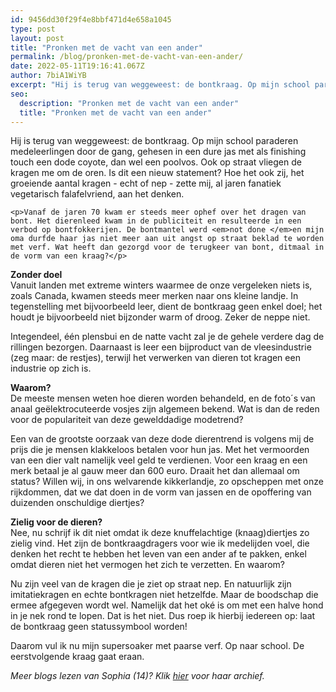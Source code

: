 ```yaml
---
id: 9456dd30f29f4e8bbf471d4e658a1045
type: post
layout: post
title: "Pronken met de vacht van een ander"
permalink: /blog/pronken-met-de-vacht-van-een-ander/
date: 2022-05-11T19:16:41.067Z
author: 7biA1WiYB
excerpt: "Hij is terug van weggeweest: de bontkraag. Op mijn school paraderen medeleerlingen door de gang, gehesen in een dure jas met als finishing touch een dode coyote, dan wel een poolvos. Ook op straat vliegen de kragen me om de oren. Is dit een nieuw statement? Hoe het ook zij, het groeiende aantal kragen - echt of nep - zette mij, al jaren fanatiek vegetarisch falafelvriend, aan het denken.  "
seo:
  description: "Pronken met de vacht van een ander"
  title: "Pronken met de vacht van een ander"
---
```

Hij is terug van weggeweest: de bontkraag. Op mijn school paraderen medeleerlingen door de gang, gehesen in een dure jas met als finishing touch een dode coyote, dan wel een poolvos. Ook op straat vliegen de kragen me om de oren. Is dit een nieuw statement? Hoe het ook zij, het groeiende aantal kragen - echt of nep - zette mij, al jaren fanatiek vegetarisch falafelvriend, aan het denken.  

    <p>Vanaf de jaren 70 kwam er steeds meer ophef over het dragen van bont. Het dierenleed kwam in de publiciteit en resulteerde in een verbod op bontfokkerijen. De bontmantel werd <em>not done </em>en mijn oma durfde haar jas niet meer aan uit angst op straat beklad te worden met verf. Wat heeft dan gezorgd voor de terugkeer van bont, ditmaal in de vorm van een kraag?</p>
<p><strong>Zonder doel</strong><br>Vanuit landen met extreme winters waarmee de onze vergeleken niets is, zoals Canada, kwamen steeds meer merken naar ons kleine landje. In tegenstelling met bijvoorbeeld leer, dient de bontkraag geen enkel doel; het houdt je bijvoorbeeld niet bijzonder warm of droog. Zeker de neppe niet.</p>
<p>Integendeel, één plensbui en de natte vacht zal je de gehele verdere dag de rillingen bezorgen. Daarnaast is leer een bijproduct van de vleesindustrie (zeg maar: de restjes), terwijl het verwerken van dieren tot kragen een industrie op zich is.</p>
<p><strong>Waarom?</strong><br>De meeste mensen weten hoe dieren worden behandeld, en de foto´s van anaal geëlektrocuteerde vosjes zijn algemeen bekend. Wat is dan de reden voor de populariteit van deze gewelddadige modetrend?</p>
<p>Een van de grootste oorzaak van deze dode dierentrend is volgens mij de prijs die je mensen klakkeloos betalen voor hun jas. Met het vermoorden van een dier valt namelijk veel geld te verdienen. Voor een kraag en een merk betaal je al gauw meer dan 600 euro. Draait het dan allemaal om status? Willen wij, in ons welvarende kikkerlandje, zo opscheppen met onze rijkdommen, dat we dat doen in de vorm van jassen en de opoffering van duizenden onschuldige diertjes?</p>
<p><strong>Zielig voor de dieren?</strong><br>Nee, nu schrijf ik dit niet omdat ik deze knuffelachtige (knaag)diertjes zo zielig vind. Het zijn de bontkraagdragers voor wie ik medelijden voel, die denken het recht te hebben het leven van een ander af te pakken, enkel omdat dieren niet het vermogen het zich te verzetten. En waarom?</p>
<p>Nu zijn veel van de kragen die je ziet op straat nep. En natuurlijk zijn imitatiekragen en echte bontkragen niet hetzelfde. Maar de boodschap die ermee afgegeven wordt wel. Namelijk dat het oké is om met een halve hond in je nek rond te lopen. Dat is het niet. Dus roep ik hierbij iedereen op: laat de bontkraag geen statussymbool worden!</p>
<p>Daarom vul ik nu mijn supersoaker met paarse verf. Op naar school. De eerstvolgende kraag gaat eraan.</p>
<p><em>Meer blogs lezen van Sophia (14)? Klik <a href="https://original.sevendays.nl/users/sophia-van-lil">hier</a> voor haar archief.</em></p>  
